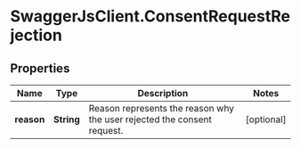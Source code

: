 # SwaggerJsClient.ConsentRequestRejection

## Properties
Name | Type | Description | Notes
------------ | ------------- | ------------- | -------------
**reason** | **String** | Reason represents the reason why the user rejected the consent request. | [optional] 


